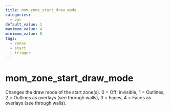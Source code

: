 ```yaml
---
title: mom_zone_start_draw_mode
categories:
  - var
default_value: 1
maximum_value: 4
minimum_value: 0
tags:
  - zones
  - start
  - trigger
---
```


# mom_zone_start_draw_mode

Changes the draw mode of the start zone(s).
0 = Off; invisible, 1 = Outlines, 2 = Outlines as overlays (see through walls), 3 = Faces, 4 = Faces as overlays (see through walls).
